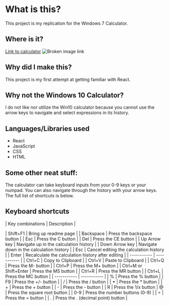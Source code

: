 # What is this?

This project is my replication for the Windows 7 Calculator.

## Where is it?

[Link to calculator](https://poplica.github.io/Windows-7-Calculator/)
![Broken image link](https://imgur.com/YQGgCjN)

## Why did I make this?

This project is my first attempt at getting familiar with React.

## Why not the Windows 10 Calculator?

I do not like nor utilize the Win10 calculator because you cannot use the arrow keys to navigate and select expressions in its history.

## Languages/Libraries used

- React
- JavaScript
- CSS
- HTML

## Some other neat stuff:

The calculator can take keyboard inputs from your 0-9 keys or your numpad. You can also navigate through the history with your arrow keys. The full list of shortcuts is below.

## Keyboard shortcuts

| Key combinations | Description |

| Shift+F1 | Bring up readme page |
| Backspace | Press the backspace button |
| Esc | Press the C button |
| Del | Press the CE button |
| Up Arrow key | Navigate up in the calculation history |
| Down Arrow key | Navigate down in the calculation history |
| Esc | Cancel editing the calculation history | 
| Enter	| Recalculate the calculation history after editing |
| ----------- | ----------- |
| Ctrl+C | Copy to Clipboard |
| Ctrl+V | Paste to Clipboard |
| Ctrl+Q | Press the M- button |
| Ctrl+P | Press the M+ button |
| Ctrl+M or Shift+Enter | Press the MS button |
| Ctrl+R | Press the MR button |
| Ctrl+L | Press the MC button |
| ----------- | ----------- |
| %	| Press the % button |
| F9 | Press the +/- button |
| / | Press the / button |
| *	| Press the * button |
| +	| Press the + button |
| -	| Press the - button |
| R	| Press the 1/x button
| @	| Press the square root button |
| 0-9 | Press the number buttons (0-9) |
| =	| Press the = button |
| .	| Press the . (decimal point) button |
